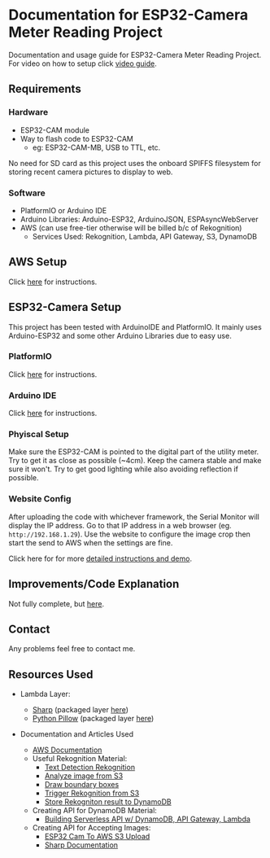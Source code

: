 # Documentation for ESP32-Camera Meter Reading Project
Documentation and usage guide for ESP32-Camera Meter Reading Project. For video on how to setup click [video guide](https://youtu.be/pHNRqF-2EDg).

## Requirements
### Hardware
- ESP32-CAM module 
- Way to flash code to ESP32-CAM
    - eg: ESP32-CAM-MB, USB to TTL, etc. 

No need for SD card as this project uses the onboard SPIFFS filesystem for storing recent camera pictures to display to web.

### Software
- PlatformIO or Arduino IDE
- Arduino Libraries: Arduino-ESP32, ArduinoJSON, ESPAsyncWebServer
- AWS (can use free-tier otherwise will be billed b/c of Rekognition)
    - Services Used: Rekognition, Lambda, API Gateway, S3, DynamoDB

## AWS Setup
Click [here](./AWS_Setup.md) for instructions.


## ESP32-Camera Setup
This project has been tested with ArduinoIDE and PlatformIO. It mainly uses Arduino-ESP32 and some other Arduino Libraries due to easy use.
### PlatformIO
Click [here](./PIOSetup.md) for instructions.

### Arduino IDE
Click [here](./ArduinoSetup.md) for instructions.


### Phyiscal Setup
Make sure the ESP32-CAM is pointed to the digital part of the utility meter. Try to get it as close as possible (~4cm). Keep the camera stable and make sure it won't. Try to get good lighting while also avoiding reflection if possible.

### Website Config
After uploading the code with whichever framework, the Serial Monitor will display the IP address. Go to that IP address in a web browser (eg. `http://192.168.1.29`). Use the website to configure the image crop then start the send to AWS when the settings are fine. 

Click here for for more [detailed instructions and demo](./WebsiteConfig.md).

## Improvements/Code Explanation
Not fully complete, but [here](./CodeGuide.md).

## Contact
Any problems feel free to contact me.

## Resources Used
- Lambda Layer:
    - [Sharp](https://sharp.pixelplumbing.com/) (packaged layer [here](https://github.com/Umkus/lambda-layer-sharp))
    - [Python Pillow](https://pypi.org/project/Pillow/) (packaged layer [here](https://github.com/keithrozario/Klayers/tree/master/deployments/python3.8))

- Documentation and Articles Used
    - [AWS Documentation](https://docs.aws.amazon.com/index.html)
    - Useful Rekognition Material:
        - [Text Detection Rekognition](https://docs.aws.amazon.com/rekognition/latest/dg/text-detecting-text-procedure.html)
        - [Analyze image from S3](https://docs.aws.amazon.com/rekognition/latest/dg/images-s3.html)
        - [Draw boundary boxes](https://docs.aws.amazon.com/rekognition/latest/dg/images-displaying-bounding-boxes.html)
        - [Trigger Rekognition from S3](https://docs.aws.amazon.com/rekognition/latest/dg/images-lambda-s3-tutorial.html)
        - [Store Rekogniton result to DynamoDB](https://docs.aws.amazon.com/rekognition/latest/dg/storage-tutorial.html)
    - Creating API for DynamoDB Material:
        - [Building Serverless API w/ DynamoDB, API Gateway, Lambda](https://www.youtube.com/watch?v=Ut5CkSz6NR0&t=271s)
    - Creating API for Accepting Images:
        - [ESP32 Cam To AWS S3 Upload](https://www.youtube.com/watch?v=FIPkU-gx_kU&t=227s)
        - [Sharp Documentation](https://sharp.pixelplumbing.com/)
    
